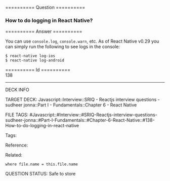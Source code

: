 ========== Question ==========  

### How to do logging in React Native?  

========== Answer ==========  

You can use `console.log`, `console.warn`, etc. As of React Native v0.29 you can simply run the following to see logs in the console:

```
$ react-native log-ios
$ react-native log-android
```

========== Id ==========  
138

---

DECK INFO

TARGET DECK: Javascript::Interview::SRIQ - Reactjs interview questions - sudheer jonna::Part I - Fundamentals::Chapter 6 - React Native

FILE TAGS: #Javascript::#Interview::#SRIQ-Reactjs-interview-questions-sudheer-jonna::#Part-I-Fundamentals::#Chapter-6-React-Native::#138-How-to-do-logging-in-react-native

Tags:

Reference:

Related:

```dataview
where file.name = this.file.name
```
QUESTION STATUS: Safe to store
